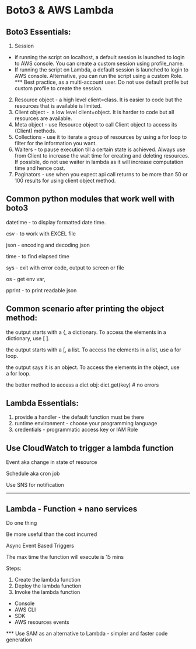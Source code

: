 # Boto3 & AWS Lambda

## Boto3 Essentials:

1. Session

- if running the script on localhost, a default session is launched to login to AWS console. You can create a custom session using profile_name.
- If running the script on Lambda, a default session is launched to login to AWS console. Alternative, you can run the script using a custom Role.
  \*\*\* Best practice, as a multi-account user. Do not use default profile but custom profile to create the session.

2. Resource object - a high level client=class. It is easier to code but the resources that is available is limited.
3. Client object -  a low level client=object. It is harder to code but all resources are available.
4. Meta object - use Resource object to call Client object to access its (Client) methods.
5. Collections - use it to iterate a group of resources by using a for loop to filter for the information you want.
6. Waiters - to pause execution till a certain state is achieved. Always use from Client to increase the wait time for creating and deleting resources. If possible, do not use waiter in lambda as it will increase computation time and hence cost.
7. Paginators - use when you expect api call returns to be more than 50 or 100 results for using client object method.

## Common python modules that work well with boto3

datetime - to display formatted date time.

csv - to work with EXCEL file

json - encoding and decoding json

time - to find elapsed time

sys - exit with error code, output to screen or file

os - get env var,

pprint - to print readable json

## Common scenario after printing the object method:

the output starts with a {, a dictionary. To access the elements in a dictionary, use [ ].

the output starts with a [, a list. To access the elements in a list, use a for loop.

the output says it is an object. To access the elements in the object, use a for loop.

the better method to access a dict obj: dict.get(key) # no errors

## Lambda Essentials:

1. provide a handler - the default function must be there
2. runtime environment - choose your programming language
3. credentials - programmatic access key or IAM Role

## Use CloudWatch to trigger a lambda function

Event aka change in state of resource

Schedule aka cron job

Use SNS for notification

---

## Lambda - Function + nano services

Do one thing

Be more useful than the cost incurred

Async Event Based Triggers

The max time the function will execute is 15 mins

Steps:

1. Create the lambda function
2. Deploy the lambda function
3. Invoke the lambda function

- Console
- AWS CLI
- SDK
- AWS resources events

\*\*\* Use SAM as an alternative to Lambda - simpler and faster code generation
